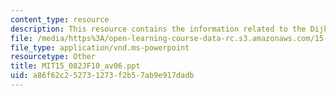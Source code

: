 ```yaml
---
content_type: resource
description: This resource contains the information related to the Dijkstra's algorithm.
file: /media/https%3A/open-learning-course-data-rc.s3.amazonaws.com/15-082j-network-optimization-fall-2010/a86f62c252731273f2b57ab9e917dadb_MIT15_082JF10_av06.ppt
file_type: application/vnd.ms-powerpoint
resourcetype: Other
title: MIT15_082JF10_av06.ppt
uid: a86f62c2-5273-1273-f2b5-7ab9e917dadb
---
```

